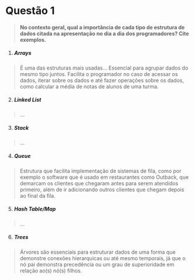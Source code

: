 # Questão 1

> #### No contexto geral, qual a importância de cada tipo de estrutura de dados citada na apresentação no dia a dia dos programadores? Cite exemplos.

1. ##### Arrays

> É uma das estruturas mais usadas...
> Essencial para agrupar dados do mesmo tipo juntos. Facilita o programador no caso de acessar os dados, iterar sobre os dados e até fazer operações sobre os dados, como calcular a média de notas de alunos de uma turma. 

2. ##### Linked List

> ... 

3. ##### Stack

> ...

4. ##### Queue

> Estrutura que facilita implementação de sistemas de fila, como por exemplo o software que é usado em restaurantes como Outback, que demarcam os clientes que chegaram antes para serem atendidos primeiro, além de ir adicionando outros clientes que chegam depois ao final da fila.

5. ##### Hash Table/Map

> ...

6. ##### Trees

> Árvores são essenciais para estruturar dados de uma forma que demonstre conexões hierarquicas ou até mesmo temporais, já que o nó pai demonstra precedência ou um grau de superioridade em relação ao(s) nó(s) filhos.



